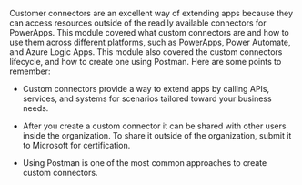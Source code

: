 Customer connectors are an excellent way of extending apps because they can access resources outside of the readily available connectors for PowerApps. This module covered what custom connectors are and how to use them across different platforms, such as PowerApps, Power Automate, and Azure Logic Apps. This module also covered the custom connectors lifecycle, and how to create one using Postman. Here are some points to remember:

-   Custom connectors provide a way to extend apps by calling APIs,
    services, and systems for scenarios tailored toward your business
    needs.

-   After you create a custom connector it can be shared with other users
    inside the organization. To share it outside of the organization,
    submit it to Microsoft for certification.

-   Using Postman is one of the most common approaches to create custom
    connectors. 
